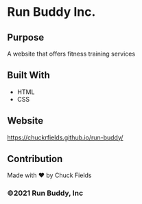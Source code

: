 # Run Buddy Inc.

## Purpose
A website that offers fitness training services

## Built With
* HTML
* CSS

## Website
https://chuckrfields.github.io/run-buddy/

## Contribution
Made with ❤️ by Chuck Fields

### ©️2021 Run Buddy, Inc  
